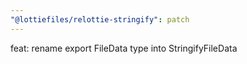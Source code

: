 ```yaml
---
"@lottiefiles/relottie-stringify": patch
---
```


feat: rename export FileData type into StringifyFileData

